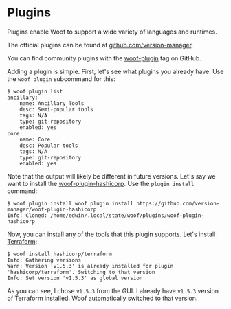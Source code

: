 # Plugins

Plugins enable Woof to support a wide variety of languages and runtimes.

The official plugins can be found at [github.com/version-manager](https://github.com/version-manager).

You can find community plugins with the [woof-plugin](https://github.com/topics/woof-plugin) tag on GitHub.

Adding a plugin is simple. First, let's see what plugins you already have. Use the `woof plugin` subcommand for this:

```console
$ woof plugin list
ancillary:
    name: Ancillary Tools
    desc: Semi-popular tools
    tags: N/A
    type: git-repository
    enabled: yes
core:
    name: Core
    desc: Popular tools
    tags: N/A
    type: git-repository
    enabled: yes
```

Note that the output will likely be different in future versions. Let's say we want to install the [woof-plugin-hashicorp](https://github.com/version-manager/woof-plugin-hashicorp). Use the `plugin install` command:

```console
$ woof plugin install woof plugin install https://github.com/version-manager/woof-plugin-hashicorp
Info: Cloned: /home/edwin/.local/state/woof/plugins/woof-plugin-hashicorp
```

Now, you can install any of the tools that this plugin supports. Let's install [Terraform](https://www.terraform.io):

```console
$ woof install hashicorp/terraform
Info: Gathering versions
Warn: Version 'v1.5.3' is already installed for plugin 'hashicorp/terraform'. Switching to that version
Info: Set version 'v1.5.3' as global version
```

As you can see, I chose `v1.5.3` from the GUI. I already have `v1.5.3` version of Terraform installed. Woof automatically switched to that version.
